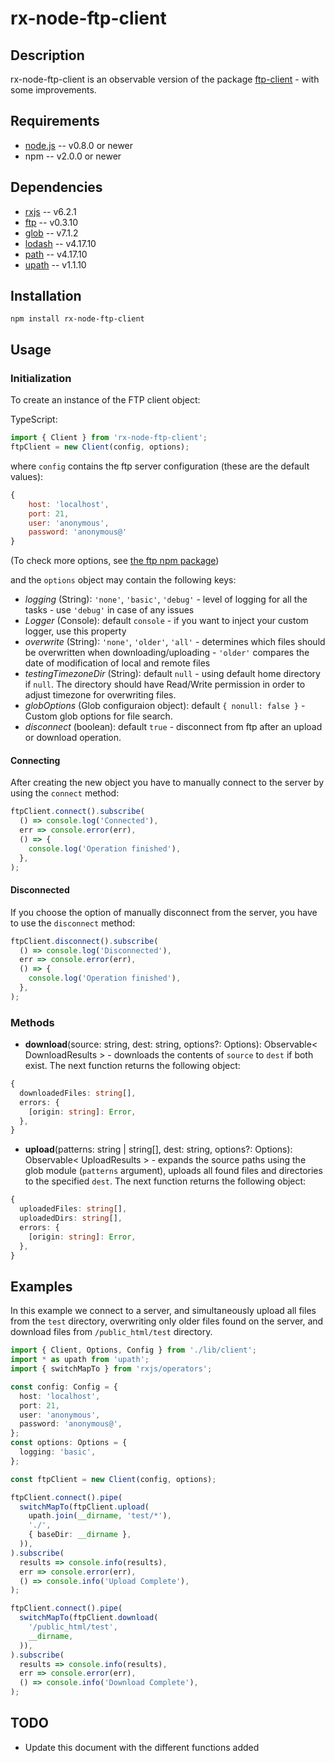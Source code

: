 # rx-node-ftp-client

## Description

rx-node-ftp-client is an observable version of the package  [ftp-client](https://github.com/noodny/node-ftp-client) - with some improvements.

## Requirements

* [node.js](http://nodejs.org/) -- v0.8.0 or newer
* npm -- v2.0.0 or newer


## Dependencies

* [rxjs](https://github.com/reactivex/rxjs) -- v6.2.1
* [ftp](https://github.com/mscdex/node-ftp) -- v0.3.10
* [glob](https://github.com/isaacs/node-glob) -- v7.1.2
* [lodash](https://github.com/lodash/lodash-node) -- v4.17.10
* [path](https://github.com/jinder/path) -- v4.17.10
* [upath](https://github.com/anodynos/upath) -- v1.1.10

## Installation

    npm install rx-node-ftp-client

## Usage

### Initialization

To create an instance of the FTP client object:

TypeScript:

```typescript
import { Client } from 'rx-node-ftp-client';
ftpClient = new Client(config, options);
```

where `config` contains the ftp server configuration (these are the default values):

```javascript
{
    host: 'localhost',
    port: 21,
    user: 'anonymous',
    password: 'anonymous@'
}
```

(To check more options, see [the ftp npm package](https://github.com/DefinitelyTyped/DefinitelyTyped/blob/master/types/ftp/index.d.ts#L18))

and the `options` object may contain the following keys:

* *logging* (String): `'none'`, `'basic'`, `'debug'` - level of logging for all the tasks - use `'debug'` in case of any issues
* *Logger* (Console): default `console` - if you want to inject your custom logger, use this property
* *overwrite* (String): `'none'`, `'older'`, `'all'` - determines which files should be overwritten when downloading/uploading - `'older'` compares the date of modification of local and remote files
* *testingTimezoneDir* (String): default `null` - using default home directory if `null`. The directory should have Read/Write permission in order to adjust timezone for overwriting files.
* *globOptions* (Glob configuraion object): default `{ nonull: false }` - Custom glob options for file search.
* *disconnect* (boolean): default `true` - disconnect from ftp after an upload or download operation.

#### Connecting

After creating the new object you have to manually connect to the server by using the `connect` method:

```typescript
ftpClient.connect().subscribe(
  () => console.log('Connected'),
  err => console.error(err),
  () => {
    console.log('Operation finished'),
  },
);
```

#### Disconnected
If you choose the option of manually disconnect from the server, you have to use the `disconnect` method:

```typescript
ftpClient.disconnect().subscribe(
  () => console.log('Disconnected'),
  err => console.error(err),
  () => {
    console.log('Operation finished'),
  },
);
```

### Methods

* **download**(source: string, dest: string, options?: Options):
  Observable< DownloadResults > - downloads the contents
of `source` to `dest` if both exist. The next function returns the following object:

```typescript
{
  downloadedFiles: string[],
  errors: {
    [origin: string]: Error,
  },
}
```

* **upload**(patterns: string | string[], dest: string,
  options?: Options): Observable< UploadResults > - expands the source paths
using the glob module (`patterns` argument), uploads all found files and directories to the specified `dest`. The next function returns the following object:

```typescript
{
  uploadedFiles: string[],
  uploadedDirs: string[],
  errors: {
    [origin: string]: Error,
  },
}
```

## Examples
In this example we connect to a server, and simultaneously upload all files from the `test` directory, overwriting only
older files found on the server, and download files from `/public_html/test` directory.

```typescript
import { Client, Options, Config } from './lib/client';
import * as upath from 'upath';
import { switchMapTo } from 'rxjs/operators';

const config: Config = {
  host: 'localhost',
  port: 21,
  user: 'anonymous',
  password: 'anonymous@',
};
const options: Options = {
  logging: 'basic',
};

const ftpClient = new Client(config, options);

ftpClient.connect().pipe(
  switchMapTo(ftpClient.upload(
    upath.join(__dirname, 'test/*'),
    './',
    { baseDir: __dirname },
  )),
).subscribe(
  results => console.info(results),
  err => console.error(err),
  () => console.info('Upload Complete'),
);

ftpClient.connect().pipe(
  switchMapTo(ftpClient.download(
    '/public_html/test',
    __dirname,
  )),
).subscribe(
  results => console.info(results),
  err => console.error(err),
  () => console.info('Download Complete'),
);
```

## TODO

* Update this document with the different functions added
